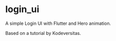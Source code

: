 # login_ui

A simple Login UI with Flutter and Hero animation.

Based on a tutorial by Kodeversitas.